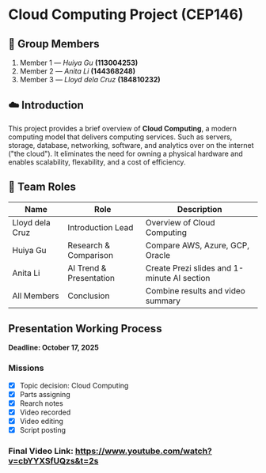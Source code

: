 # Cloud Computing Project (CEP146)

## 👥 Group Members
1. Member 1 — *Huiya Gu* **(113004253)**
2. Member 2 — *Anita Li* **(144368248)**
3. Member 3 — *Lloyd dela Cruz* **(184810232)**

## ☁️ Introduction
This project provides a brief overview of **Cloud Computing**, a modern computing model that delivers computing services. Such as servers, storage, database, networking, software, and analytics over on the internet ("the cloud"). It eliminates the need for owning a physical hardware and enables scalability, flexability, and a cost of efficiency.

## 👥 Team Roles

| Name | Role | Description |
|------|------|-------------|
| Lloyd dela Cruz | Introduction Lead | Overview of Cloud Computing |
| Huiya Gu | Research & Comparison | Compare AWS, Azure, GCP, Oracle |
| Anita Li | AI Trend & Presentation | Create Prezi slides and 1-minute AI section |
| All Members | Conclusion | Combine results and video summary |

## Presentation Working Process
**Deadline: October 17, 2025**
### Missions

- [x] Topic decision: Cloud Computing 
- [x] Parts assigning
- [x] Rearch notes
- [x] Video recorded
- [x] Video editing
- [x] Script posting
      
### Final Video Link: https://www.youtube.com/watch?v=cbYYXSfUQzs&t=2s
